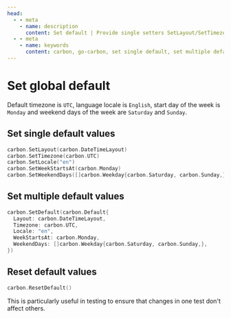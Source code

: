 ```yaml
---
head:
  - - meta
    - name: description
      content: Set default | Provide single setters SetLayout/SetTimezone/SetLocale/SetWeekStartsAt/SetWeekendDays and batch setter SetDefault; support ResetDefault to restore defaults, useful for test isolation
  - - meta
    - name: keywords
      content: carbon, go-carbon, set single default, set multiple default, reset default
---
```


# Set global default
Default timezone is `UTC`, language locale is `English`, start day of the week is `Monday` and weekend days of the week are `Saturday` and `Sunday`.

## Set single default values
```go
carbon.SetLayout(carbon.DateTimeLayout)
carbon.SetTimezone(carbon.UTC)
carbon.SetLocale("en")
carbon.SetWeekStartsAt(carbon.Monday)
carbon.SetWeekendDays([]carbon.Weekday{carbon.Saturday, carbon.Sunday,})
```

## Set multiple default values
```go
carbon.SetDefault(carbon.Default{
  Layout: carbon.DateTimeLayout,
  Timezone: carbon.UTC,
  Locale: "en",
  WeekStartsAt: carbon.Monday,
  WeekendDays: []carbon.Weekday{carbon.Saturday, carbon.Sunday,},
})
```

## Reset default values
```go
carbon.ResetDefault()
```
This is particularly useful in testing to ensure that changes in one test don't affect others.


